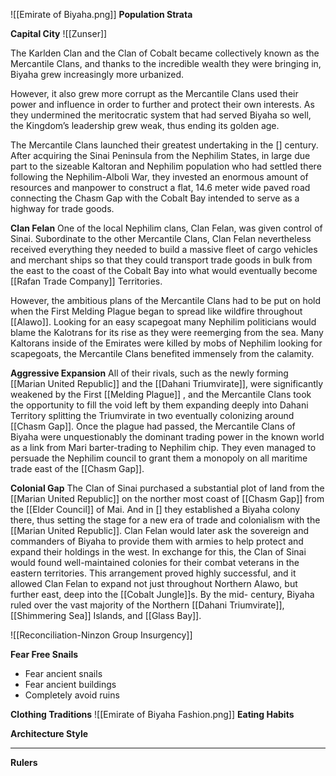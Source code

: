 ![[Emirate of Biyaha.png]]
**Population Strata**

**Capital City**
![[Zunser]]

The Karlden Clan and the Clan of Cobalt became collectively known as the Mercantile Clans, and thanks to the incredible wealth they were bringing in, Biyaha grew increasingly more urbanized. 

However, it also grew more corrupt as the Mercantile Clans used their power and influence in order to further and protect their own interests. As they undermined the meritocratic system that had served Biyaha so well, the Kingdom’s leadership grew weak, thus ending its golden age.

The Mercantile Clans launched their greatest undertaking in the [] century. After acquiring the Sinai Peninsula from the Nephilim States, in large due part to the sizeable Kaltoran and Nephilim population who had settled there following the Nephilim-Alboli War, they invested an enormous amount of resources and manpower to construct a flat, 14.6 meter wide paved road connecting the Chasm Gap with the Cobalt Bay intended to serve as a highway for trade goods.

**Clan Felan**
One of the local Nephilim clans, Clan Felan, was given control of Sinai. Subordinate to the other Mercantile Clans, Clan Felan nevertheless received everything they needed to build a massive fleet of cargo vehicles and merchant ships so that they could transport trade goods in bulk from the east to the coast of the Cobalt Bay into what would eventually become [[Rafan Trade Company]] Territories.

However, the ambitious plans of the Mercantile Clans had to be put on hold when the First Melding Plague began to spread like wildfire throughout [[Alawo]]. Looking for an easy scapegoat many Nephilim politicians would blame the Kalotrans for its rise as they were reemerging from the sea. Many Kaltorans inside of the Emirates were killed by mobs of Nephilim looking for scapegoats, the Mercantile Clans benefited immensely from the calamity.

**Aggressive Expansion**
All of their rivals, such as the newly forming [[Marian United Republic]] and the [[Dahani Triumvirate]], were significantly weakened by the First [[Melding Plague]] , and the Mercantile Clans took the opportunity to fill the void left by them expanding deeply into Dahani Territory splitting the Triumvirate in two eventually colonizing around [[Chasm Gap]]. Once the plague had passed, the Mercantile Clans of Biyaha were unquestionably the dominant trading power in the known world as a link from Mari barter-trading to Nephilim chip. They even managed to persuade the Nephilim council to grant them a monopoly on all maritime trade east of the [[Chasm Gap]].

**Colonial Gap**
The Clan of Sinai purchased a substantial plot of land from the [[Marian United Republic]] on the norther most coast of [[Chasm Gap]] from the [[Elder Council]] of Mai. And in [] they established a Biyaha colony there, thus setting the stage for a new era of trade and colonialism with the [[Marian United Republic]]. Clan Felan would later ask the sovereign and commanders of Biyaha to provide them with armies to help protect and expand their holdings in the west. In exchange for this, the Clan of Sinai would found well-maintained colonies for their combat veterans in the eastern territories. This arrangement proved highly successful, and it allowed Clan Felan to expand not just throughout Northern Alawo, but further east, deep into the [[Cobalt Jungle]]s. By the mid- century, Biyaha ruled over the vast majority of the Northern [[Dahani Triumvirate]], [[Shimmering Sea]] Islands, and [[Glass Bay]].

![[Reconciliation-Ninzon Group Insurgency]]

**Fear Free Snails**
- Fear ancient snails
- Fear ancient buildings
- Completely avoid ruins

**Clothing Traditions**
![[Emirate of Biyaha Fashion.png]]
**Eating Habits**

**Architecture Style**

****

 **Rulers**
 